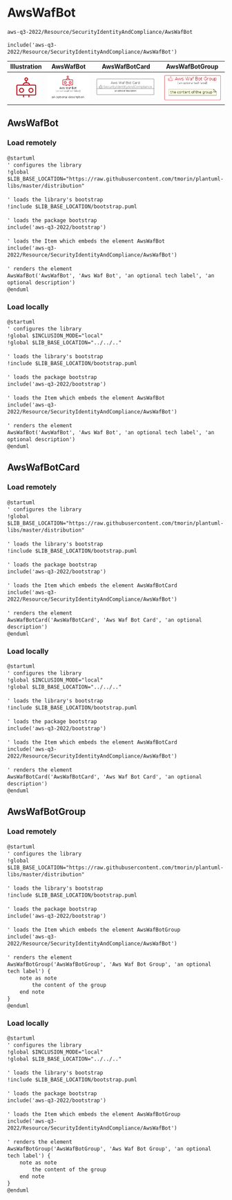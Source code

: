 # AwsWafBot


```text
aws-q3-2022/Resource/SecurityIdentityAndCompliance/AwsWafBot
```

```text
include('aws-q3-2022/Resource/SecurityIdentityAndCompliance/AwsWafBot')
```



| Illustration | AwsWafBot | AwsWafBotCard | AwsWafBotGroup |
| :---: | :---: | :---: | :---: |
| ![illustration for Illustration](../../../aws-q3-2022/Resource/SecurityIdentityAndCompliance/AwsWafBot.png) | ![illustration for AwsWafBot](../../../aws-q3-2022/Resource/SecurityIdentityAndCompliance/AwsWafBot.Local.png) | ![illustration for AwsWafBotCard](../../../aws-q3-2022/Resource/SecurityIdentityAndCompliance/AwsWafBotCard.Local.png) | ![illustration for AwsWafBotGroup](../../../aws-q3-2022/Resource/SecurityIdentityAndCompliance/AwsWafBotGroup.Local.png) |




## AwsWafBot

### Load remotely
```plantuml
@startuml
' configures the library
!global $LIB_BASE_LOCATION="https://raw.githubusercontent.com/tmorin/plantuml-libs/master/distribution"

' loads the library's bootstrap
!include $LIB_BASE_LOCATION/bootstrap.puml

' loads the package bootstrap
include('aws-q3-2022/bootstrap')

' loads the Item which embeds the element AwsWafBot
include('aws-q3-2022/Resource/SecurityIdentityAndCompliance/AwsWafBot')

' renders the element
AwsWafBot('AwsWafBot', 'Aws Waf Bot', 'an optional tech label', 'an optional description')
@enduml
```

### Load locally
```plantuml
@startuml
' configures the library
!global $INCLUSION_MODE="local"
!global $LIB_BASE_LOCATION="../../.."

' loads the library's bootstrap
!include $LIB_BASE_LOCATION/bootstrap.puml

' loads the package bootstrap
include('aws-q3-2022/bootstrap')

' loads the Item which embeds the element AwsWafBot
include('aws-q3-2022/Resource/SecurityIdentityAndCompliance/AwsWafBot')

' renders the element
AwsWafBot('AwsWafBot', 'Aws Waf Bot', 'an optional tech label', 'an optional description')
@enduml
```

## AwsWafBotCard

### Load remotely
```plantuml
@startuml
' configures the library
!global $LIB_BASE_LOCATION="https://raw.githubusercontent.com/tmorin/plantuml-libs/master/distribution"

' loads the library's bootstrap
!include $LIB_BASE_LOCATION/bootstrap.puml

' loads the package bootstrap
include('aws-q3-2022/bootstrap')

' loads the Item which embeds the element AwsWafBotCard
include('aws-q3-2022/Resource/SecurityIdentityAndCompliance/AwsWafBot')

' renders the element
AwsWafBotCard('AwsWafBotCard', 'Aws Waf Bot Card', 'an optional description')
@enduml
```

### Load locally
```plantuml
@startuml
' configures the library
!global $INCLUSION_MODE="local"
!global $LIB_BASE_LOCATION="../../.."

' loads the library's bootstrap
!include $LIB_BASE_LOCATION/bootstrap.puml

' loads the package bootstrap
include('aws-q3-2022/bootstrap')

' loads the Item which embeds the element AwsWafBotCard
include('aws-q3-2022/Resource/SecurityIdentityAndCompliance/AwsWafBot')

' renders the element
AwsWafBotCard('AwsWafBotCard', 'Aws Waf Bot Card', 'an optional description')
@enduml
```

## AwsWafBotGroup

### Load remotely
```plantuml
@startuml
' configures the library
!global $LIB_BASE_LOCATION="https://raw.githubusercontent.com/tmorin/plantuml-libs/master/distribution"

' loads the library's bootstrap
!include $LIB_BASE_LOCATION/bootstrap.puml

' loads the package bootstrap
include('aws-q3-2022/bootstrap')

' loads the Item which embeds the element AwsWafBotGroup
include('aws-q3-2022/Resource/SecurityIdentityAndCompliance/AwsWafBot')

' renders the element
AwsWafBotGroup('AwsWafBotGroup', 'Aws Waf Bot Group', 'an optional tech label') {
    note as note
        the content of the group
    end note
}
@enduml
```

### Load locally
```plantuml
@startuml
' configures the library
!global $INCLUSION_MODE="local"
!global $LIB_BASE_LOCATION="../../.."

' loads the library's bootstrap
!include $LIB_BASE_LOCATION/bootstrap.puml

' loads the package bootstrap
include('aws-q3-2022/bootstrap')

' loads the Item which embeds the element AwsWafBotGroup
include('aws-q3-2022/Resource/SecurityIdentityAndCompliance/AwsWafBot')

' renders the element
AwsWafBotGroup('AwsWafBotGroup', 'Aws Waf Bot Group', 'an optional tech label') {
    note as note
        the content of the group
    end note
}
@enduml
```

